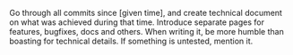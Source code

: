 Go through all commits since [given time], and create technical document on what was achieved during that time. Introduce separate pages for features, bugfixes, docs and others. When writing it, be more humble than boasting for technical details. If something is untested, mention it.
